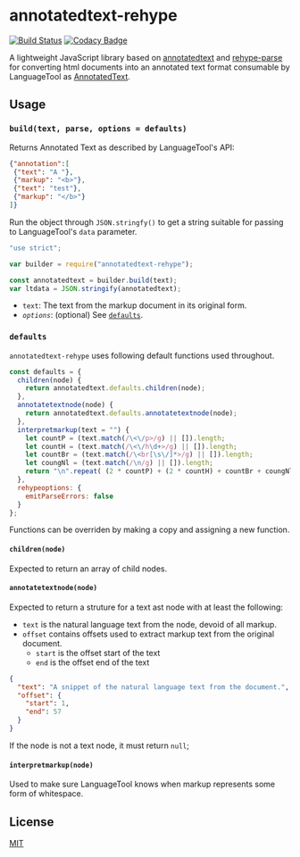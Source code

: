 # annotatedtext-rehype

[![Build Status](https://travis-ci.org/prosegrinder/annotatedtext-rehype.svg?branch=master)](https://travis-ci.org/prosegrinder/annotatedtext-rehype)
[![Codacy Badge](https://api.codacy.com/project/badge/Grade/bf0083b851fd43539f77c453a9c97e87)](https://www.codacy.com/app/ProseGrinder/annotatedtext-rehype?utm_source=github.com&amp;utm_medium=referral&amp;utm_content=prosegrinder/annotatedtext-rehype&amp;utm_campaign=Badge_Grade)

A lightweight JavaScript library based on [annotatedtext](https://github.com/prosegrinder/annotatedtext) and
[rehype-parse](https://github.com/rehypejs/rehype/tree/master/packages/rehype-parse) for
converting html documents into an annotated text format consumable by
LanguageTool as [AnnotatedText](https://languagetool.org/development/api/org/languagetool/markup/AnnotatedText.html).

## Usage

### `build(text, parse, options = defaults)`

Returns Annotated Text as described by LanguageTool's API:

```json
{"annotation":[
 {"text": "A "},
 {"markup": "<b>"},
 {"text": "test"},
 {"markup": "</b>"}
]}
```

Run the object through `JSON.stringfy()` to get a string suitable
for passing to LanguageTool's `data` parameter.

```js
"use strict";

var builder = require("annotatedtext-rehype");

const annotatedtext = builder.build(text);
var ltdata = JSON.stringify(annotatedtext);
```

* `text`: The text from the markup document in its original form.
* _`options`_: (optional) See [`defaults`](#defaults).

### `defaults`

`annotatedtext-rehype` uses following default functions used throughout.

```js
const defaults = {
  children(node) {
    return annotatedtext.defaults.children(node);
  },
  annotatetextnode(node) {
    return annotatedtext.defaults.annotatetextnode(node);
  },
  interpretmarkup(text = "") {
    let countP = (text.match(/\<\/p>/g) || []).length;
    let countH = (text.match(/\<\/h\d+>/g) || []).length;
    let countBr = (text.match(/\<br[\s\/]*>/g) || []).length;
    let coungNl = (text.match(/\n/g) || []).length;
    return "\n".repeat( (2 * countP) + (2 * countH) + countBr + coungNl );
  },
  rehypeoptions: {
    emitParseErrors: false
  }
};
```

Functions can be overriden by making a copy and assigning a new function.

#### `children(node)`

Expected to return an array of child nodes.

#### `annotatetextnode(node)`

Expected to return a struture for a text ast node with at least the following:

* `text` is the natural language text from the node, devoid of all markup.
* `offset` contains offsets used to extract markup text from the original document.
  * `start` is the offset start of the text
  * `end` is the offset end of the text

```json
{
  "text": "A snippet of the natural language text from the document.",
  "offset": {
    "start": 1,
    "end": 57
  }
}
```

If the node is not a text node, it must return `null`;

#### `interpretmarkup(node)`

Used to make sure LanguageTool knows when markup represents some form of whitespace.

## License

[MIT](LICENSE)
